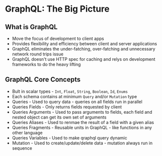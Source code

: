 # GraphQL: The Big Picture

## What is GraphQL
- Move the focus of development to client apps
- Provides flexibility and efficiency between client and server applications
- GraphQL eliminates the under-fatching, over-fatching and unnecessary network round trips issue
- GraphQL doesn't use HTTP spec for caching and relys on development frameworks to do the heavy lifting

## GraphQL Core Concepts
- Bult in scalar types - `Int`, `Float`, `String`, `Boolean`, `Id`, `Enums`
- Each schema contains at minimum `Query` and/or `Mutation` type
- Queries - Used to query data - queries on all fields run in parallel 
- Queries Fields - Only returns fields requested by client
- Queries Arguments - Used to pass arguments to fields, each field and nested object can get its own set of arguments
- Queries Aliases - Used to renmae the result of a field with a given alias
- Queries Fragments - Reusable units in GraphQL - like functions in any other language
- Queries Variables - Used to make qraphql query dynamic
- Mutation - Used to create/update/delete data - mutation always run in sequence
